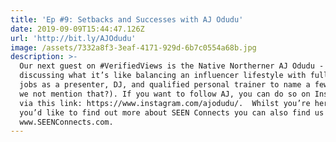 ```yaml
---
title: 'Ep #9: Setbacks and Successes with AJ Odudu'
date: 2019-09-09T15:44:47.126Z
url: 'http://bit.ly/AJOdudu'
image: /assets/7332a8f3-3eaf-4171-929d-6b7c0554a68b.jpg
description: >-
  Our next guest on #VerifiedViews is the Native Northerner AJ Odudu -
  discussing what it’s like balancing an influencer lifestyle with full-time
  jobs as a presenter, DJ, and qualified personal trainer to name a few (oh, did
  we not mention that?). If you want to follow AJ, you can do so on Instagram
  via this link: https://www.instagram.com/ajodudu/.  Whilst you’re here, if
  you’d like to find out more about SEEN Connects you can also find us at
  www.SEENConnects.com.
---
```


